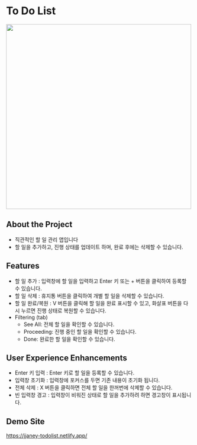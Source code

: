 # To Do List 

<img src = "https://github.com/imjjaney/CodingNoona-study-todolist/assets/170174405/66807117-e086-4c9c-a554-fb7d660325bb" width = "500"/> 


## About the Project

- 직관적인 할 일 관리 앱입니다
- 할 일을 추가하고, 진행 상태를 업데이트 하며, 완료 후에는 삭제할 수 있습니다.



## Features
- 할 일 추가 : 입력창에 할 일을 입력하고 Enter 키 또는 + 버튼을 클릭하여 등록할 수 있습니다.
- 할 일 삭제 : 휴지통 버튼을 클릭하여 개별 할 일을 삭제할 수 있습니다.
- 할 일 완료/복원 : V 버튼을 클릭해 할 일을 완료 표시할 수 있고, 화살표 버튼을 다시 누르면 진행 상태로 복원할 수 있습니다.
- Filtering (tab) 
  - See All: 전체 할 일을 확인할 수 있습니다.
  - Proceeding: 진행 중인 할 일을 확인할 수 있습니다.
  - Done: 완료한 할 일을 확인할 수 있습니다.
  

## User Experience Enhancements 
- Enter 키 입력 : Enter 키로 할 일을 등록할 수 있습니다.
- 입력창 초기화 : 입력창에 포커스를 두면 기존 내용이 초기화 됩니다.
- 전체 삭제 : X 버튼을 클릭하면 전체 할 일을 한꺼번에 삭제할 수 있습니다.
- 빈 입력창 경고 : 입력창이 비워진 상태로 할 일을 추가하려 하면 경고창이 표시됩니다. 
 
## Demo Site
https://jjaney-todolist.netlify.app/
